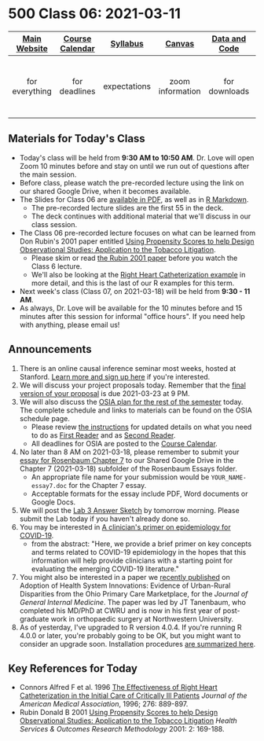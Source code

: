 # 500 Class 06: 2021-03-11

[Main Website](https://thomaselove.github.io/500/) | [Course Calendar](https://thomaselove.github.io/500/calendar.html) | [Syllabus](https://thomaselove.github.io/500-2021-syllabus/) | [Canvas](https://canvas.case.edu) | [Data and Code](https://github.com/THOMASELOVE/500-data) | Need Help?
:-----------: | :--------------: | :----------: | :---------: | :-------------: | :-----------: 
for everything | for deadlines | expectations | zoom information | for downloads | email `500-help` at `case dot edu`

## Materials for Today's Class

- Today's class will be held from **9:30 AM to 10:50 AM**. Dr. Love will open Zoom 10 minutes before and stay on until we run out of questions after the main session.
- Before class, please watch the pre-recorded lecture using the link on our shared Google Drive, when it becomes available.
- The Slides for Class 06 are [available in PDF](https://github.com/THOMASELOVE/500-2021/blob/master/classes/class06/500_2021_slides06.pdf), as well as in [R Markdown](https://github.com/THOMASELOVE/500-2021/blob/master/classes/class06/500_2021_slides06.Rmd).
    - The pre-recorded lecture slides are the first 55 in the deck. 
    - The deck continues with additional material that we'll discuss in our class session.
- The Class 06 pre-recorded lecture focuses on what can be learned from Don Rubin's 2001 paper entitled [Using Propensity Scores to help Design Observational Studies: Application to the Tobacco Litigation](https://github.com/THOMASELOVE/500-2021/blob/master/sources/articles/Rubin%202001%20Tobacco%20Litigation%20article.pdf).
    - Please skim or read [the Rubin 2001 paper](https://github.com/THOMASELOVE/500-2021/blob/master/sources/articles/Rubin%202001%20Tobacco%20Litigation%20article.pdf) before you watch the Class 6 lecture.
    - We'll also be looking at the [Right Heart Catheterization example](https://github.com/THOMASELOVE/500-data/tree/master/rhc) in more detail, and this is the last of our R examples for this term.
- Next week's class (Class 07, on 2021-03-18) will be held from **9:30 - 11 AM**. 
- As always, Dr. Love will be available for the 10 minutes before and 15 minutes after this session for informal "office hours". If you need help with anything, please email us!

## Announcements

1. There is an online causal inference seminar most weeks, hosted at Stanford. [Learn more and sign up here](https://sites.google.com/view/ocis/) if you're interested.
2. We will discuss your project proposals today. Remember that the [final version of your proposal](https://github.com/THOMASELOVE/500-2021/blob/master/project/01_proposal.md) is due 2021-03-23 at 9 PM.
3. We will also discuss the [OSIA plan for the rest of the semester](https://github.com/THOMASELOVE/500-2021/blob/master/osia/schedule.md) today. The complete schedule and links to materials can be found on the OSIA schedule page.
    - Please review [the instructions](https://github.com/THOMASELOVE/500-2021/blob/master/osia) for updated details on what you need to do as [First Reader](https://github.com/THOMASELOVE/500-2021/tree/master/osia#your-presentation-as-first-reader) and as [Second Reader](https://github.com/THOMASELOVE/500-2021/tree/master/osia#second-reviewer).
    - All deadlines for OSIA are posted to the [Course Calendar](https://thomaselove.github.io/500/calendar.html).
5. No later than 8 AM on 2021-03-18, please remember to submit your [essay for Rosenbaum Chapter 7](https://github.com/THOMASELOVE/500-2021/tree/master/essays) to our Shared Google Drive in the Chapter 7 (2021-03-18) subfolder of the Rosenbaum Essays folder. 
    - An appropriate file name for your submission would be `YOUR_NAME-essay7.doc` for the Chapter 7 essay. 
    - Acceptable formats for the essay include PDF, Word documents or Google Docs.
6. We will post the [Lab 3 Answer Sketch](https://github.com/THOMASELOVE/500-2021/tree/master/labs/lab3) by tomorrow morning. Please submit the Lab today if you haven't already done so.
7. You may be interested in [A clinician's primer on epidemiology for COVID-19](https://www.cell.com/med/fulltext/S2666-6340(21)00068-4).
    - from the abstract: "Here, we provide a brief primer on key concepts and terms related to COVID-19 epidemiology in the hopes that this information will help provide clinicians with a starting point for evaluating the emerging COVID-19 literature."
8. You might also be interested in a paper we [recently published](https://link.springer.com/article/10.1007/s11606-020-06440-7) on Adoption of Health System Innovations: Evidence of Urban-Rural Disparities from the Ohio Primary Care Marketplace, for the *Journal of General Internal Medicine*. The paper was led by JT Tanenbaum, who completed his MD/PhD at CWRU and is now in his first year of post-graduate work in orthopaedic surgery at Northwestern University.
9. As of yesterday, I've upgraded to R version 4.0.4. If you're running R 4.0.0 or later, you're probably going to be OK, but you might want to consider an upgrade soon. Installation procedures [are summarized here](https://thomaselove.github.io/500/software_install.html).

## Key References for Today

- Connors Alfred F et al. 1996 [The Effectiveness of Right Heart Catheterization in the Initial Care of Critically Ill Patients](https://github.com/THOMASELOVE/500-2021/blob/master/sources/articles/Connors%20et%20al%201996%20JAMA%20The%20Right%20Heart%20Catheterization%20Study.pdf) *Journal of the American Medical Association*, 1996; 276: 889-897.
- Rubin Donald B 2001 [Using Propensity Scores to help Design Observational Studies: Application to the Tobacco Litigation](https://github.com/THOMASELOVE/500-2021/blob/master/sources/articles/Rubin%202001%20Tobacco%20Litigation%20article.pdf) *Health Services & Outcomes Research Methodology* 2001: 2: 169-188.
